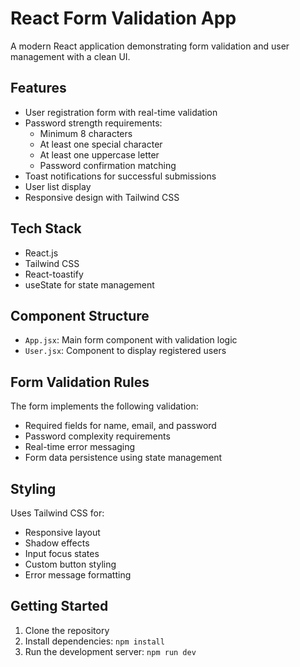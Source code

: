 # React Form Validation App

A modern React application demonstrating form validation and user management with a clean UI.

## Features

- User registration form with real-time validation
- Password strength requirements:
  - Minimum 8 characters
  - At least one special character
  - At least one uppercase letter
  - Password confirmation matching
- Toast notifications for successful submissions
- User list display
- Responsive design with Tailwind CSS

## Tech Stack

- React.js
- Tailwind CSS
- React-toastify
- useState for state management

## Component Structure

- `App.jsx`: Main form component with validation logic
- `User.jsx`: Component to display registered users

## Form Validation Rules

The form implements the following validation:
- Required fields for name, email, and password
- Password complexity requirements
- Real-time error messaging
- Form data persistence using state management

## Styling

Uses Tailwind CSS for:
- Responsive layout
- Shadow effects
- Input focus states
- Custom button styling
- Error message formatting

## Getting Started

1. Clone the repository
2. Install dependencies: `npm install`
3. Run the development server: `npm run dev`

